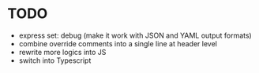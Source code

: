 # TODO

- express set: debug (make it work with JSON and YAML output formats)
- combine override comments into a single line at header level
- rewrite more logics into JS
- switch into Typescript
